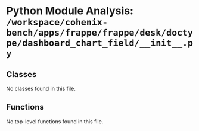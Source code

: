 # Python Module Analysis: `/workspace/cohenix-bench/apps/frappe/frappe/desk/doctype/dashboard_chart_field/__init__.py`

## Classes

No classes found in this file.


## Functions

No top-level functions found in this file.

